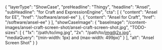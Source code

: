 {
    "layerType": "ShowCase",
    "preHeadline": "Thingy",
    "headline": "Ansel",
    "subHeadline": "for Craft and ExpressionEngine",
    "cta": [
        {
            "content": "Ansel for EE",
            "href": "/software/ansel-ee"
        },
        {
            "content": "Ansel for Craft",
            "href": "/software/ansel-ee"
        }
    ],
    "showCaseImage": {
        "baseImage": "/content-images/ansel-craft-screen-shot/ansel-craft-screen-shot.jpg",
        "TODO-sizes": [
            {
                "1x": "/path/to/img.jpg",
                "2x": "/path/to/img@2x.jpg",
                "mediaQuery": "(min-width: 1px) and (max-width: 499px)"
            }
        ],
        "alt": "Ansel Screen Shot"
    }
}
